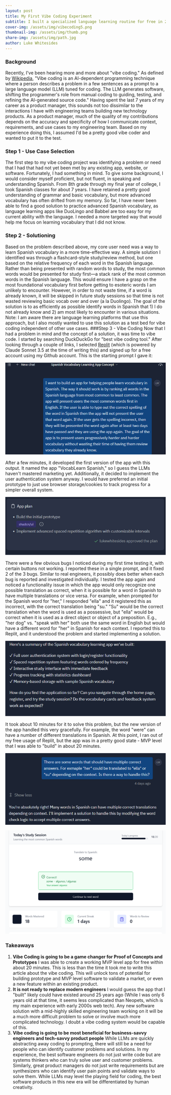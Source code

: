 ```yaml
---
layout: post
title: My First Vibe Coding Experiment
subtitle: I built a specialized language learning routine for free in 20 minutes
cover-img: /assets/img/vibecoding5.png
thumbnail-img: /assets/img/thumb.png
share-img: /assets/img/path.jpg
author: Luke Whitesides
---
```


### Background
Recently, I've been hearing more and more about "vibe coding." As defined by [Wikipedia]([https://en.wikipedia.org/wiki/Vibe_coding), "Vibe coding is an AI-dependent programming technique where a person describes a problem in a few sentences as a prompt to a large language model (LLM) tuned for coding. The LLM generates software, shifting the programmer's role from manual coding to guiding, testing, and refining the AI-generated source code."
Having spent the last 7 years of my career as a product manager, this sounds not too dissimilar to the interactions I have with engineering teams building new technology products. As a product manager, much of the quality of my contributions depends on the accuracy and specificity of how I communicate context, requirements, and use cases to my engineering team. Based on my experience doing this, I assumed I'd be a pretty good vibe coder and wanted to put it to the test.
### Step 1 - Use Case Selection
The first step to my vibe coding project was identifying a problem or need that I had that had not yet been met by any existing app, website, or software. Fortunately, I had something in mind.
To give some background, I would consider myself proficient, but not fluent, in speaking and understanding Spanish. From 8th grade through my final year of college, I took Spanish classes for about 7 years. I have retained a pretty good understanding of grammar and basic vocabulary, but more advanced vocabulary has often drifted from my memory. So far, I have never been able to find a good solution to practice advanced Spanish vocabulary, as language learning apps like DuoLingo and Babbel are too easy for my current ability with the language. I needed a more targeted way that would help me focus on learning vocabulary that I did not know.
### Step 2 - Solutioning
Based on the problem described above, my core user need was a way to learn Spanish vocabulary in a more time-effective way. A simple solution I identified was through a flashcard-style study/review method, but one based on the relative frequency of each word in the Spanish language.
Rather than being presented with random words to study, the most common words would be presented for study first—a stack rank of the most common words in the Spanish language. This would ensure I have a grasp on the most foundational vocabulary first before getting to esoteric words I am unlikely to encounter. However, in order to not waste time, if a word is already known, it will be skipped in future study sessions so that time is not wasted reviewing basic vocab over and over (a la Duolingo). The goal of the solution is to as efficiently as possible identify words in Spanish that 1) I do not already know and 2) am most likely to encounter in various situations.
Note: I am aware there are language learning platforms that use this approach, but I also mostly wanted to use this solution as a test bed for vibe coding independent of other use cases.
###Step 3 - Vibe Coding
Now that I had a problem in mind and the concept of a solution, it was time to vibe code. I started by searching DuckDuckGo for "best vibe coding tool." After looking through a couple of links, I selected [Replit](https://replit.com/) (which is powered by Claude Sonnet 3.5 at the time of writing this) and signed up for a free account using my Github account.
This is the starting prompt I gave it:

![Screenshot of a prompt](/assets/img/vibecoding-1.png)

After a few minutes, it developed the first version of the app with this output. It named the app "VocabLearn Spanish," so I guess the LLMs haven't mastered marketing yet. Additionally, it decided to implement the user authentication system anyway. I would have preferred an initial prototype to just use browser storage/cookies to track progress for a simpler overall system.

![Screenshot of a prompt](/assets/img/vibecoding2.png)

There were a few obvious bugs I noticed during my first time testing it, with certain buttons not working. I reported these in a single prompt, and it fixed 2 of the 3 bugs. Similar to real engineers, it possibly does better when each bug is reported and investigated individually.
I tested the app again and noticed a functionality issue in which the app would only recognize one possible translation as correct, when it is possible for a word in Spanish to have multiple translations or vice versa. For example, when prompted for the Spanish word for "her," I responded "ella" and it registered this as incorrect, with the correct translation being "su." "Su" would be the correct translation when the word is used as a possessive, but "ella" would be correct when it is used as a direct object or object of a preposition. E.g., "her dog" vs. "speak with her" both use the same word in English but would have a different word for "her" in Spanish for each context.
I reported this to Replit, and it understood the problem and started implementing a solution. 

![Screenshot of a prompt](/assets/img/vibecoding3.png)

It took about 10 minutes for it to solve this problem, but the new version of the app handled this very gracefully. For example, the word "were" can have a number of different translations in Spanish.
At this point, I ran out of my free usage of Replit, but the app was in a pretty good state - MVP level that I was able to "build" in about 20 minutes.

![Screenshot of a website](/assets/img/vibecoding4.png)

![Screenshot of a website](/assets/img/vibecoding5.png)

### Takeaways
1. **Vibe Coding is going to be a game changer for Proof of Concepts and Prototypes**  I was able to create a working MVP level app for free within about 20 minutes. This is less than the time it took me to write this article about the vibe coding. This will unlock tons of potential for building prototype and MVP level software to validate a market, or even a new feature within an existing product.
2. **It is not ready to replace modern engineers** I would guess the app that I "built" likely could have existed around 25 years ago (While I was only 6 years old at that time, it seems less complicated than Neopets, which is my main experience with early 2000s web tech). Any new software solution with a mid-highly skilled engineering team working on it will be a much more difficult problem to solve or involve much more complicated technology. I doubt a vibe coding system would be capable of this.
3. **Vibe coding is going to be most beneficial for business-savvy engineers and tech-savvy product people** While LLMs are quickly abstracting away coding to prompting, there will still be a need for people who can identify customer problems and solutions. In my experience, the best software engineers do not just write code but are systems thinkers who can truly solve user and customer problems. Similarly, great product managers do not just write requirements but are synthesizers who can identify user pain points and validate ways to solve them. While LLMs may level the playing field for coding, the best software products in this new era will be differentiated by human creativity.
